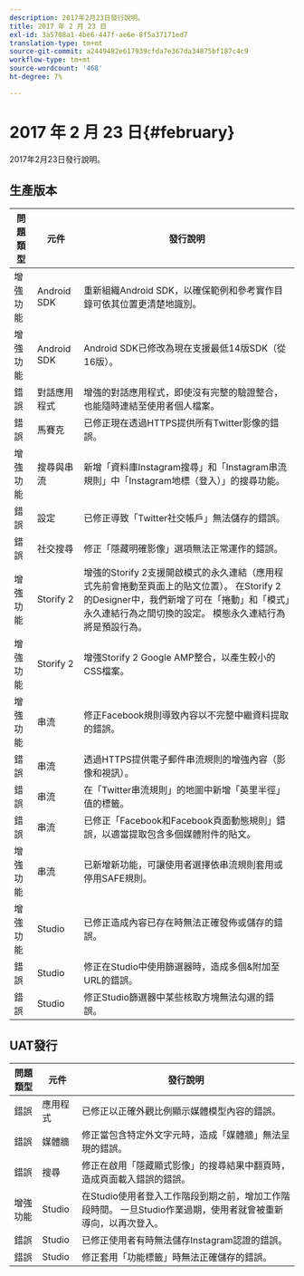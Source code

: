 ```yaml
---
description: 2017年2月23日發行說明。
title: 2017 年 2 月 23 日
exl-id: 3a5708a1-4be6-447f-ae6e-8f5a37171ed7
translation-type: tm+mt
source-git-commit: a2449482e617939cfda7e367da34875bf187c4c9
workflow-type: tm+mt
source-wordcount: '468'
ht-degree: 7%

---
```


# 2017 年 2 月 23 日{#february}

2017年2月23日發行說明。

## 生產版本

| **問題類型** | **元件** | **發行說明** |
|---|---|---|
| 增強功能 | Android SDK | 重新組織Android SDK，以確保範例和參考實作目錄可依其位置更清楚地識別。 |
| 增強功能 | Android SDK | Android SDK已修改為現在支援最低14版SDK（從16版）。 |
| 錯誤 | 對話應用程式 | 增強的對話應用程式，即使沒有完整的驗證整合，也能隨時連結至使用者個人檔案。 |
| 錯誤 | 馬賽克 | 已修正現在透過HTTPS提供所有Twitter影像的錯誤。 |
| 增強功能 | 搜尋與串流 | 新增「資料庫Instagram搜尋」和「Instagram串流規則」中「Instagram地標（登入）」的搜尋功能。 |
| 錯誤 | 設定 | 已修正導致「Twitter社交帳戶」無法儲存的錯誤。 |
| 錯誤 | 社交搜尋 | 修正「隱藏明確影像」選項無法正常運作的錯誤。 |
| 增強功能 | Storify 2 | 增強的Storify 2支援開啟模式的永久連結（應用程式先前會捲動至頁面上的貼文位置）。 在Storify 2的Designer中，我們新增了可在「捲動」和「模式」永久連結行為之間切換的設定。 模態永久連結行為將是預設行為。 |
| 增強功能 | Storify 2 | 增強Storify 2 Google AMP整合，以產生較小的CSS檔案。 |
| 增強功能 | 串流 | 修正Facebook規則導致內容以不完整中繼資料提取的錯誤。 |
| 錯誤 | 串流 | 透過HTTPS提供電子郵件串流規則的增強內容（影像和視訊）。 |
| 錯誤 | 串流 | 在「Twitter串流規則」的地圖中新增「英里半徑」值的標籤。 |
| 錯誤 | 串流 | 已修正「Facebook和Facebook頁面動態規則」錯誤，以適當提取包含多個媒體附件的貼文。 |
| 增強功能 | 串流 | 已新增新功能，可讓使用者選擇依串流規則套用或停用SAFE規則。 |
| 增強功能 | Studio | 已修正造成內容已存在時無法正確發佈或儲存的錯誤。 |
| 錯誤 | Studio | 修正在Studio中使用篩選器時，造成多個&amp;附加至URL的錯誤。 |
| 錯誤 | Studio | 修正Studio篩選器中某些核取方塊無法勾選的錯誤。 |

## UAT發行

| **問題類型** | **元件** | **發行說明** |
|---|---|---|
| 錯誤 | 應用程式 | 已修正以正確外觀比例顯示媒體模型內容的錯誤。 |
| 錯誤 | 媒體牆 | 修正當包含特定外文字元時，造成「媒體牆」無法呈現的錯誤。 |
| 錯誤 | 搜尋 | 修正在啟用「隱藏顯式影像」的搜尋結果中翻頁時，造成頁面載入錯誤的錯誤。 |
| 增強功能 | Studio | 在Studio使用者登入工作階段到期之前，增加工作階段時間。 一旦Studio作業過期，使用者就會被重新導向，以再次登入。 |
| 錯誤 | Studio | 已修正使用者有時無法儲存Instagram認證的錯誤。 |
| 錯誤 | Studio | 修正套用「功能標籤」時無法正確儲存的錯誤。 |
